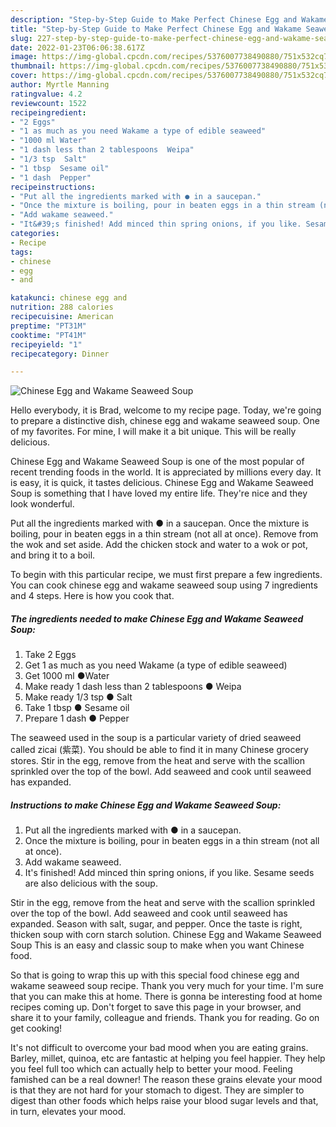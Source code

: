 ```yaml
---
description: "Step-by-Step Guide to Make Perfect Chinese Egg and Wakame Seaweed Soup"
title: "Step-by-Step Guide to Make Perfect Chinese Egg and Wakame Seaweed Soup"
slug: 227-step-by-step-guide-to-make-perfect-chinese-egg-and-wakame-seaweed-soup
date: 2022-01-23T06:06:38.617Z
image: https://img-global.cpcdn.com/recipes/5376007738490880/751x532cq70/chinese-egg-and-wakame-seaweed-soup-recipe-main-photo.jpg
thumbnail: https://img-global.cpcdn.com/recipes/5376007738490880/751x532cq70/chinese-egg-and-wakame-seaweed-soup-recipe-main-photo.jpg
cover: https://img-global.cpcdn.com/recipes/5376007738490880/751x532cq70/chinese-egg-and-wakame-seaweed-soup-recipe-main-photo.jpg
author: Myrtle Manning
ratingvalue: 4.2
reviewcount: 1522
recipeingredient:
- "2 Eggs"
- "1 as much as you need Wakame a type of edible seaweed"
- "1000 ml Water"
- "1 dash less than 2 tablespoons  Weipa"
- "1/3 tsp  Salt"
- "1 tbsp  Sesame oil"
- "1 dash  Pepper"
recipeinstructions:
- "Put all the ingredients marked with ● in a saucepan."
- "Once the mixture is boiling, pour in beaten eggs in a thin stream (not all at once)."
- "Add wakame seaweed."
- "It&#39;s finished! Add minced thin spring onions, if you like. Sesame seeds are also delicious with the soup."
categories:
- Recipe
tags:
- chinese
- egg
- and

katakunci: chinese egg and 
nutrition: 288 calories
recipecuisine: American
preptime: "PT31M"
cooktime: "PT41M"
recipeyield: "1"
recipecategory: Dinner

---
```



![Chinese Egg and Wakame Seaweed Soup](https://img-global.cpcdn.com/recipes/5376007738490880/751x532cq70/chinese-egg-and-wakame-seaweed-soup-recipe-main-photo.jpg)

Hello everybody, it is Brad, welcome to my recipe page. Today, we're going to prepare a distinctive dish, chinese egg and wakame seaweed soup. One of my favorites. For mine, I will make it a bit unique. This will be really delicious.

Chinese Egg and Wakame Seaweed Soup is one of the most popular of recent trending foods in the world. It is appreciated by millions every day. It is easy, it is quick, it tastes delicious. Chinese Egg and Wakame Seaweed Soup is something that I have loved my entire life. They're nice and they look wonderful.

Put all the ingredients marked with ● in a saucepan. Once the mixture is boiling, pour in beaten eggs in a thin stream (not all at once). Remove from the wok and set aside. Add the chicken stock and water to a wok or pot, and bring it to a boil.


To begin with this particular recipe, we must first prepare a few ingredients. You can cook chinese egg and wakame seaweed soup using 7 ingredients and 4 steps. Here is how you cook that.

<!--inarticleads1-->

##### The ingredients needed to make Chinese Egg and Wakame Seaweed Soup:

1. Take 2 Eggs
1. Get 1 as much as you need Wakame (a type of edible seaweed)
1. Get 1000 ml ●Water
1. Make ready 1 dash less than 2 tablespoons ● Weipa
1. Make ready 1/3 tsp ● Salt
1. Take 1 tbsp ● Sesame oil
1. Prepare 1 dash ● Pepper


The seaweed used in the soup is a particular variety of dried seaweed called zicai (紫菜). You should be able to find it in many Chinese grocery stores. Stir in the egg, remove from the heat and serve with the scallion sprinkled over the top of the bowl. Add seaweed and cook until seaweed has expanded. 

<!--inarticleads2-->

##### Instructions to make Chinese Egg and Wakame Seaweed Soup:

1. Put all the ingredients marked with ● in a saucepan.
1. Once the mixture is boiling, pour in beaten eggs in a thin stream (not all at once).
1. Add wakame seaweed.
1. It&#39;s finished! Add minced thin spring onions, if you like. Sesame seeds are also delicious with the soup.


Stir in the egg, remove from the heat and serve with the scallion sprinkled over the top of the bowl. Add seaweed and cook until seaweed has expanded. Season with salt, sugar, and pepper. Once the taste is right, thicken soup with corn starch solution. Chinese Egg and Wakame Seaweed Soup This is an easy and classic soup to make when you want Chinese food. 

So that is going to wrap this up with this special food chinese egg and wakame seaweed soup recipe. Thank you very much for your time. I'm sure that you can make this at home. There is gonna be interesting food at home recipes coming up. Don't forget to save this page in your browser, and share it to your family, colleague and friends. Thank you for reading. Go on get cooking!

It's not difficult to overcome your bad mood when you are eating grains. Barley, millet, quinoa, etc are fantastic at helping you feel happier. They help you feel full too which can actually help to better your mood. Feeling famished can be a real downer! The reason these grains elevate your mood is that they are not hard for your stomach to digest. They are simpler to digest than other foods which helps raise your blood sugar levels and that, in turn, elevates your mood.
